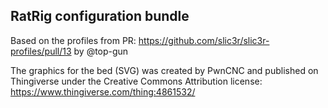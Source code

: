 ## RatRig configuration bundle

Based on the profiles from PR: https://github.com/slic3r/slic3r-profiles/pull/13 by @top-gun

The graphics for the bed (SVG) was created by PwnCNC and published on Thingiverse under the Creative Commons Attribution license: https://www.thingiverse.com/thing:4861532/
